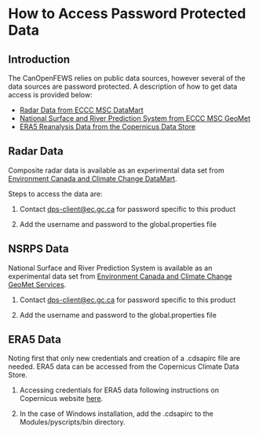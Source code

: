 # How to Access Password Protected Data

## Introduction

The CanOpenFEWS relies on public data sources, however several of the data sources are password protected.
A description of how to get data access is provided below:
- [Radar Data from ECCC MSC DataMart](#radar_data)
- [National Surface and River Prediction System from ECCC MSC GeoMet](#nsrps_data)
- [ERA5 Reanalysis Data from the Copernicus Data Store](#nsrps_data)

## Radar Data

Composite radar data is available as an experimental data set from [Environment Canada and Climate Change DataMart](https://eccc-msc.github.io/open-data/msc-datamart/readme_en/).

Steps to access the data are:

  1. Contact dps-client@ec.gc.ca for password specific to this product

  2. Add the username and password to the global.properties file

## NSRPS Data

National Surface and River Prediction System is available as an experimental data set from [Environment Canada and Climate Change GeoMet Services](https://eccc-msc.github.io/open-data/msc-geomet/readme_en/).

  1. Contact dps-client@ec.gc.ca for password specific to this product

  2. Add the username and password to the global.properties file


## ERA5 Data

Noting first that only new credentials and creation of a .cdsapirc file are needed. ERA5 data can be accessed from the Copernicus Climate Data Store.

  1.  Accessing credentials for ERA5 data following instructions on  Copernicus website [here](https://cds.climate.copernicus.eu/api-how-to).

  2. In the case of Windows installation, add the .cdsapirc to the Modules/pyscripts/bin directory.
